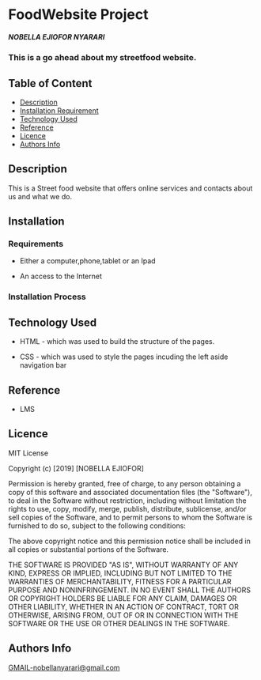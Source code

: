 # FoodWebsite Project

##### NOBELLA EJIOFOR NYARARI
### This is a go ahead about my streetfood website.

## Table of Content

+ [Description](#description)
+ [Installation Requirement](#Installation)
+ [Technology Used](#technology-used)
+ [Reference](#reference)
+ [Licence](#licence)
+ [Authors Info](#author-Info)

## Description
<p>This is  a Street food website that offers online services and contacts about us and what we do.</p>

## Installation

### Requirements

* Either a computer,phone,tablet or an Ipad

* An access to the Internet

### Installation Process

## Technology Used
* HTML - which was used to build the structure of the pages.

* CSS - which was used to style the pages incuding the left aside navigation bar

## Reference
* LMS

## Licence

MIT License

Copyright (c) [2019] [NOBELLA EJIOFOR]

Permission is hereby granted, free of charge, to any person obtaining a copy
of this software and associated documentation files (the "Software"), to deal
in the Software without restriction, including without limitation the rights
to use, copy, modify, merge, publish, distribute, sublicense, and/or sell
copies of the Software, and to permit persons to whom the Software is
furnished to do so, subject to the following conditions:

The above copyright notice and this permission notice shall be included in all
copies or substantial portions of the Software.

THE SOFTWARE IS PROVIDED "AS IS", WITHOUT WARRANTY OF ANY KIND, EXPRESS OR
IMPLIED, INCLUDING BUT NOT LIMITED TO THE WARRANTIES OF MERCHANTABILITY,
FITNESS FOR A PARTICULAR PURPOSE AND NONINFRINGEMENT. IN NO EVENT SHALL THE
AUTHORS OR COPYRIGHT HOLDERS BE LIABLE FOR ANY CLAIM, DAMAGES OR OTHER
LIABILITY, WHETHER IN AN ACTION OF CONTRACT, TORT OR OTHERWISE, ARISING FROM,
OUT OF OR IN CONNECTION WITH THE SOFTWARE OR THE USE OR OTHER DEALINGS IN THE
SOFTWARE.


## Authors Info

GMAIL-nobellanyarari@gmail.com


